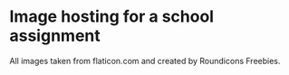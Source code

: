# Image hosting for a school assignment

All images taken from flaticon.com and created by Roundicons Freebies.
